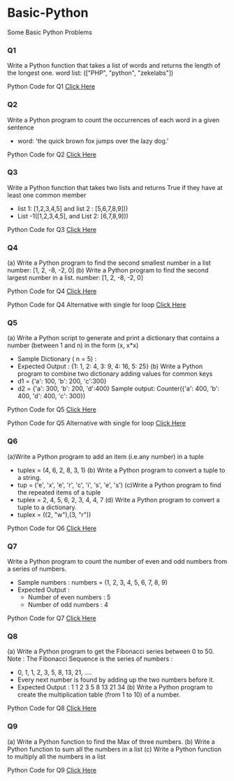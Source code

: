 # Basic-Python
Some Basic Python Problems

### Q1 
Write a Python function that takes a list of words and returns the length of the longest one.
word list: (["PHP", "python", "zekelabs"])

 Python Code for Q1 [Click Here](q1.py)

### Q2
Write a Python program to count the occurrences of each word in a given sentence
* word: 'the quick brown fox jumps over the lazy dog.'

Python Code for Q2 [Click Here](q2.py)

### Q3
Write a Python function that takes two lists and returns True if they have at least one common member
* list 1: [1,2,3,4,5] and list 2 : [5,6,7,8,9]))
* List -1([1,2,3,4,5], and List 2: [6,7,8,9]))

Python Code for Q3 [Click Here](q3.py)

### Q4
(a) Write a Python program to find the second smallest number in a list
number: [1, 2, -8, -2, 0]
(b) Write a Python program to find the second largest number in a list.
number: [1, 2, -8, -2, 0]

Python Code for Q4 [Click Here](q4.py)

Python Code for Q4 Alternative with single for loop [Click Here](q4_alter.py)

### Q5
(a) Write a Python script to generate and print a dictionary that contains a number (between 1 and n) in the form (x, x*x)
* Sample Dictionary ( n = 5) :
* Expected Output : {1: 1, 2: 4, 3: 9, 4: 16, 5: 25}
(b) Write a Python program to combine two dictionary adding values for common keys
* d1 = {'a': 100, 'b': 200, 'c':300}
* d2 = {'a': 300, 'b': 200, 'd':400}
Sample output: Counter({'a': 400, 'b': 400, 'd': 400, 'c': 300})

Python Code for Q5 [Click Here](q5.py)

Python Code for Q5 Alternative with single for loop [Click Here](q5_alter.py)

### Q6
(a)Write a Python program to add an item (i.e.any number) in a tuple
* tuplex = (4, 6, 2, 8, 3, 1)
(b) Write a Python program to convert a tuple to a string.
* tup = ('e', 'x', 'e', 'r', 'c', 'i', 's', 'e', 's')
(c)Write a Python program to find the repeated items of a tuple
* tuplex = 2, 4, 5, 6, 2, 3, 4, 4, 7
(d) Write a Python program to convert a tuple to a dictionary.
* tuplex = ((2, "w"),(3, "r"))

Python Code for Q6 [Click Here](q6.py)

### Q7
Write a Python program to count the number of even and odd numbers from a series of numbers.
* Sample numbers : numbers = (1, 2, 3, 4, 5, 6, 7, 8, 9)
* Expected Output :
  * Number of even numbers : 5
  * Number of odd numbers : 4

Python Code for Q7 [Click Here](q7.py)
  
### Q8
(a) Write a Python program to get the Fibonacci series between 0 to 50.
Note : The Fibonacci Sequence is the series of numbers :
* 0, 1, 1, 2, 3, 5, 8, 13, 21, ....
* Every next number is found by adding up the two numbers before it.
* Expected Output : 1 1 2 3 5 8 13 21 34
(b) Write a Python program to create the multiplication table (from 1 to 10) of a number.

Python Code for Q8 [Click Here](q8.py)

### Q9
(a) Write a Python function to find the Max of three numbers.
(b) Write a Python function to sum all the numbers in a list
(c) Write a Python function to multiply all the numbers in a list

Python Code for Q9 [Click Here](q9.py)
